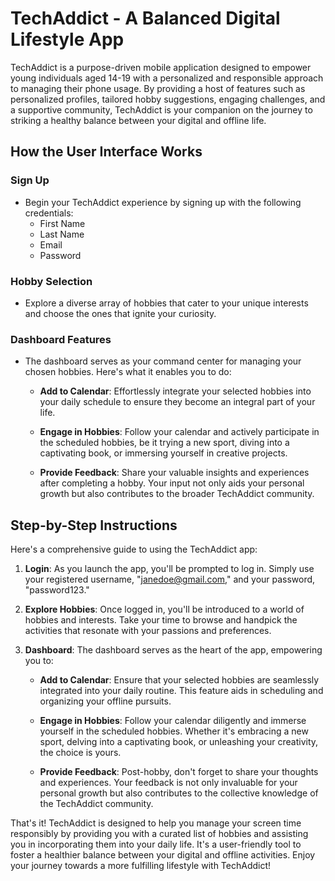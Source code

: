 # TechAddict - A Balanced Digital Lifestyle App

TechAddict is a purpose-driven mobile application designed to empower young individuals aged 14-19 with a personalized and responsible approach to managing their phone usage. By providing a host of features such as personalized profiles, tailored hobby suggestions, engaging challenges, and a supportive community, TechAddict is your companion on the journey to striking a healthy balance between your digital and offline life.

## How the User Interface Works

### Sign Up
- Begin your TechAddict experience by signing up with the following credentials:
  - First Name
  - Last Name
  - Email
  - Password
    
### Hobby Selection
- Explore a diverse array of hobbies that cater to your unique interests and choose the ones that ignite your curiosity.

### Dashboard Features
- The dashboard serves as your command center for managing your chosen hobbies. Here's what it enables you to do:

  - **Add to Calendar**: Effortlessly integrate your selected hobbies into your daily schedule to ensure they become an integral part of your life.

  - **Engage in Hobbies**: Follow your calendar and actively participate in the scheduled hobbies, be it trying a new sport, diving into a captivating book, or immersing yourself in creative projects.

  - **Provide Feedback**: Share your valuable insights and experiences after completing a hobby. Your input not only aids your personal growth but also contributes to the broader TechAddict community.

## Step-by-Step Instructions

Here's a comprehensive guide to using the TechAddict app:

1. **Login**: As you launch the app, you'll be prompted to log in. Simply use your registered username, "janedoe@gmail.com," and your password, "password123."

2. **Explore Hobbies**: Once logged in, you'll be introduced to a world of hobbies and interests. Take your time to browse and handpick the activities that resonate with your passions and preferences.

3. **Dashboard**: The dashboard serves as the heart of the app, empowering you to:

   - **Add to Calendar**: Ensure that your selected hobbies are seamlessly integrated into your daily routine. This feature aids in scheduling and organizing your offline pursuits.

   - **Engage in Hobbies**: Follow your calendar diligently and immerse yourself in the scheduled hobbies. Whether it's embracing a new sport, delving into a captivating book, or unleashing your creativity, the choice is yours.

   - **Provide Feedback**: Post-hobby, don't forget to share your thoughts and experiences. Your feedback is not only invaluable for your personal growth but also contributes to the collective knowledge of the TechAddict community.

That's it! TechAddict is designed to help you manage your screen time responsibly by providing you with a curated list of hobbies and assisting you in incorporating them into your daily life. It's a user-friendly tool to foster a healthier balance between your digital and offline activities. Enjoy your journey towards a more fulfilling lifestyle with TechAddict!
